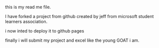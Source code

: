 this is my read me file.

I have forked a project from github created by jeff from microsoft student learners association.

i now inted to deploy it to github pages

finally i will submit my project and excel like the young GOAT i am.
